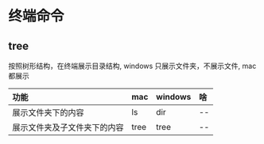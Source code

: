 # 终端命令

## tree

按照树形结构，在终端展示目录结构, windows 只展示文件夹，不展示文件, mac 都展示

| 功能                         | mac  | windows | 啥  |
| :--------------------------- | :--- | :------ | :-- |
| 展示文件夹下的内容           | ls   | dir     | --  |
| 展示文件夹及子文件夹下的内容 | tree | tree    | --  |
